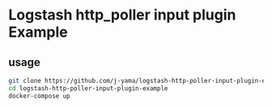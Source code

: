 # Logstash http_poller input plugin Example

## usage

```bash
git clone https://github.com/j-yama/logstash-http-poller-input-plugin-example
cd logstash-http-poller-input-plugin-example
docker-compose up
```